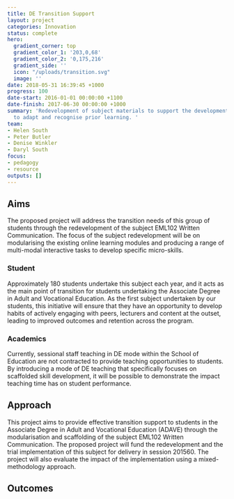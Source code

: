 ```yaml
---
title: DE Transition Support
layout: project
categories: Innovation
status: complete
hero:
  gradient_corner: top
  gradient_color_1: '203,0,68'
  gradient_color_2: '0,175,216'
  gradient_side: ''
  icon: "/uploads/transition.svg"
  image: ''
date: 2018-05-31 16:39:45 +1000
progress: 100
date-start: 2016-01-01 00:00:00 +1100
date-finish: 2017-06-30 00:00:00 +1000
summary: 'Redevelopment of subject materials to support the development of micro-skills
  to adapt and recognise prior learning. '
team:
- Helen South
- Peter Butler
- Denise Winkler
- Daryl South
focus:
- pedagogy
- resource
outputs: []
---
```

## **Aims**

The proposed project will address the transition needs of this group of students through the redevelopment of the subject EML102 Written Communication. The focus of the subject redevelopment will be on modularising the existing online learning modules and producing a range of multi-modal interactive tasks to develop specific micro-skills.

### Student

Approximately 180 students undertake this subject each year, and it acts as the main point of transition for students undertaking the Associate Degree in Adult and Vocational Education. As the first subject undertaken by our students, this initiative will ensure that they have an opportunity to develop habits of actively engaging with peers, lecturers and content at the outset, leading to improved outcomes and retention across the program.

### Academics

Currently, sessional staff teaching in DE mode within the School of Education are not contracted to provide teaching opportunities to students. By introducing a mode of DE teaching that specifically focuses on scaffolded skill development, it will be possible to demonstrate the impact teaching time has on student performance.

## **Approach**

This project aims to provide effective transition support to students in the Associate Degree in Adult and Vocational Education (ADAVE) through the modularisation and scaffolding of the subject EML102 Written Communication. The proposed project will fund the redevelopment and the trial implementation of this subject for delivery in session 201560. The project will also evaluate the impact of the implementation using a mixed-methodology approach.

## Outcomes